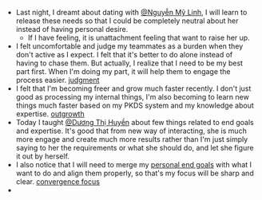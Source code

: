 - Last night, I dreamt about dating with [@Nguyễn Mỹ Linh](<@Nguyễn Mỹ Linh.md>), I will learn to release these needs so that I could be completely neutral about her instead of having personal desire.
    - If I have feeling, it is unattachment feeling that want to raise her up.
- I felt uncomfortable and judge my teammates as a burden when they don't active as I expect. I felt that it's better to do alone instead of having to chase them. But actually, I realize that I need to be my best part first. When I'm doing my part, it will help them to engage the process easier. [judgment](<judgment.md>)
- I felt that I'm becoming freer and grow much faster recently. I don't just good as processing my internal things, I'm also becoming to learn new things much faster based on my PKDS system and my knowledge about expertise. [outgrowth](<outgrowth.md>)
- Today I taught [@Dương Thị Huyền](<@Dương Thị Huyền.md>) about few things related to end goals and expertise. It's good that from new way of interacting, she is much more engage and create much more results rather than I'm just simply saying to her the requirements or what she should do, and let she figure it out by herself.
- I also notice that I will need to merge my [personal end goals](<personal end goals.md>) with what I want to do and align them properly, so that's my focus will be sharp and clear. [convergence focus](<convergence focus.md>)
- 
